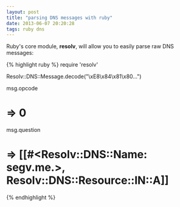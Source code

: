 ```yaml
---
layout: post
title: "parsing DNS messages with ruby"
date: 2013-06-07 20:20:28
tags: ruby dns
---
```


<p>
Ruby's core module, <b>resolv</b>, will allow you to easily parse raw DNS messages:

{% highlight ruby %}
require 'resolv'

Resolv::DNS::Message.decode("\xE8\x84\x81\x80...")

msg.opcode
# => 0 

msg.question 
# => [[#<Resolv::DNS::Name: segv.me.>, Resolv::DNS::Resource::IN::A]]

{% endhighlight %}
</p>
